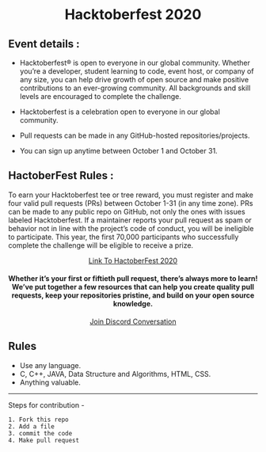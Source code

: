 <h1 align="center"> Hacktoberfest 2020 </h1>
    
## Event details :

- Hacktoberfest® is open to everyone in our global community. Whether you’re a developer, student learning to code, event host, or company of any size, you can help drive growth of open source and make positive contributions to an ever-growing community. All backgrounds and skill levels are encouraged to complete the challenge.

- Hacktoberfest is a celebration open to everyone in our global community.
- Pull requests can be made in any GitHub-hosted repositories/projects.
- You can sign up anytime between October 1 and October 31.

## HactoberFest Rules :

To earn your Hacktoberfest tee or tree reward, you must register and make four valid pull requests (PRs) between October 1-31 (in any time zone). PRs can be made to any public repo on GitHub, not only the ones with issues labeled Hacktoberfest. If a maintainer reports your pull request as spam or behavior not in line with the project’s code of conduct, you will be ineligible to participate. This year, the first 70,000 participants who successfully complete the challenge will be eligible to receive a prize.

<p align="center">
    <a href="https://hacktoberfest.digitalocean.com/">
        Link To HactoberFest 2020
    </a>
</p>

<h4 align="center"> Whether it’s your first or fiftieth pull request, there’s always more to learn! We’ve put together a few resources that can help you create quality pull requests, keep your repositories pristine, and build on your open source knowledge. </h4>

<p align="center">
    <a href="https://discord.com/invite/hacktoberfest/">
       Join Discord Conversation
    </a>
</p>

## Rules

-   Use any language.
-   C, C++, JAVA, Data Structure and Algorithms, HTML, CSS.
-   Anything valuable.

***
Steps for contribution -

    1. Fork this repo
    2. Add a file
    3. commit the code
    4. Make pull request
